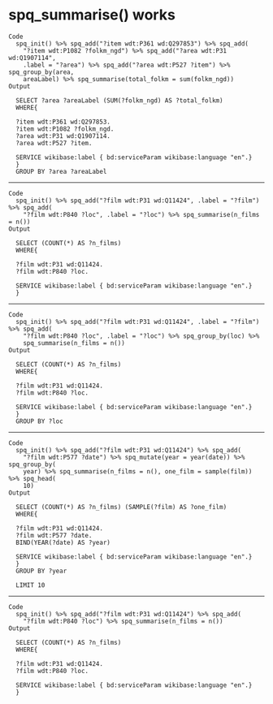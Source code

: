 # spq_summarise() works

    Code
      spq_init() %>% spq_add("?item wdt:P361 wd:Q297853") %>% spq_add(
        "?item wdt:P1082 ?folkm_ngd") %>% spq_add("?area wdt:P31 wd:Q1907114",
        .label = "?area") %>% spq_add("?area wdt:P527 ?item") %>% spq_group_by(area,
        areaLabel) %>% spq_summarise(total_folkm = sum(folkm_ngd))
    Output
      
      SELECT ?area ?areaLabel (SUM(?folkm_ngd) AS ?total_folkm)
      WHERE{
      
      ?item wdt:P361 wd:Q297853.
      ?item wdt:P1082 ?folkm_ngd.
      ?area wdt:P31 wd:Q1907114.
      ?area wdt:P527 ?item.
      
      SERVICE wikibase:label { bd:serviceParam wikibase:language "en".}
      }
      GROUP BY ?area ?areaLabel
      

---

    Code
      spq_init() %>% spq_add("?film wdt:P31 wd:Q11424", .label = "?film") %>% spq_add(
        "?film wdt:P840 ?loc", .label = "?loc") %>% spq_summarise(n_films = n())
    Output
      
      SELECT (COUNT(*) AS ?n_films)
      WHERE{
      
      ?film wdt:P31 wd:Q11424.
      ?film wdt:P840 ?loc.
      
      SERVICE wikibase:label { bd:serviceParam wikibase:language "en".}
      }
      

---

    Code
      spq_init() %>% spq_add("?film wdt:P31 wd:Q11424", .label = "?film") %>% spq_add(
        "?film wdt:P840 ?loc", .label = "?loc") %>% spq_group_by(loc) %>%
        spq_summarise(n_films = n())
    Output
      
      SELECT (COUNT(*) AS ?n_films)
      WHERE{
      
      ?film wdt:P31 wd:Q11424.
      ?film wdt:P840 ?loc.
      
      SERVICE wikibase:label { bd:serviceParam wikibase:language "en".}
      }
      GROUP BY ?loc
      

---

    Code
      spq_init() %>% spq_add("?film wdt:P31 wd:Q11424") %>% spq_add(
        "?film wdt:P577 ?date") %>% spq_mutate(year = year(date)) %>% spq_group_by(
        year) %>% spq_summarise(n_films = n(), one_film = sample(film)) %>% spq_head(
        10)
    Output
      
      SELECT (COUNT(*) AS ?n_films) (SAMPLE(?film) AS ?one_film)
      WHERE{
      
      ?film wdt:P31 wd:Q11424.
      ?film wdt:P577 ?date.
      BIND(YEAR(?date) AS ?year)
      
      SERVICE wikibase:label { bd:serviceParam wikibase:language "en".}
      }
      GROUP BY ?year
      
      LIMIT 10

---

    Code
      spq_init() %>% spq_add("?film wdt:P31 wd:Q11424") %>% spq_add(
        "?film wdt:P840 ?loc") %>% spq_summarise(n_films = n())
    Output
      
      SELECT (COUNT(*) AS ?n_films)
      WHERE{
      
      ?film wdt:P31 wd:Q11424.
      ?film wdt:P840 ?loc.
      
      SERVICE wikibase:label { bd:serviceParam wikibase:language "en".}
      }
      

